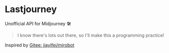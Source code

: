 # Lastjourney
Unofficial API for Midjourney 🛠

> I know there's lots out there, so I'll make this a programming practice!

Inspired by [Gitee: jiayifei/mjrobot](https://gitee.com/jiayifei/mjrobot)
